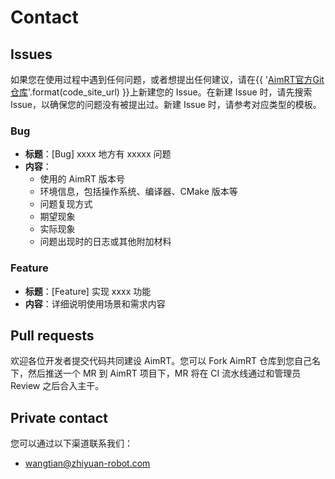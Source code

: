 # Contact


## Issues

如果您在使用过程中遇到任何问题，或者想提出任何建议，请在{{ '[AimRT官方Git仓库]({})'.format(code_site_url) }}上新建您的 Issue。在新建 Issue 时，请先搜索 Issue，以确保您的问题没有被提出过。新建 Issue 时，请参考对应类型的模板。

### Bug
- **标题**：[Bug] xxxx 地方有 xxxxx 问题
- **内容**：
  - 使用的 AimRT 版本号
  - 环境信息，包括操作系统、编译器、CMake 版本等
  - 问题复现方式
  - 期望现象
  - 实际现象
  - 问题出现时的日志或其他附加材料


### Feature
- **标题**：[Feature] 实现 xxxx 功能
- **内容**：详细说明使用场景和需求内容


## Pull requests

欢迎各位开发者提交代码共同建设 AimRT。您可以 Fork AimRT 仓库到您自己名下，然后推送一个 MR 到 AimRT 项目下，MR 将在 CI 流水线通过和管理员 Review 之后合入主干。


## Private contact

您可以通过以下渠道联系我们：

- wangtian@zhiyuan-robot.com
